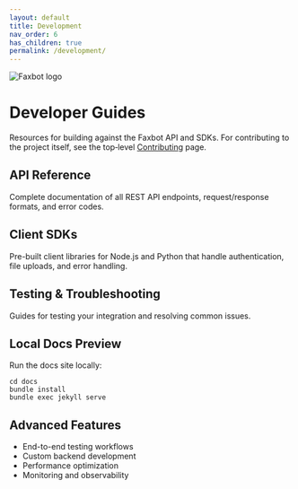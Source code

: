 ```yaml
---
layout: default
title: Development
nav_order: 6
has_children: true
permalink: /development/
---
```


<div class="home-hero">
  <img src="{{ site.baseurl }}/docs/assets/images/faxbot_full_logo.png" alt="Faxbot logo" />
</div>

# Developer Guides

Resources for building against the Faxbot API and SDKs. For contributing to the project itself, see the top‑level [Contributing](/Faxbot/contributing/) page.

## API Reference

Complete documentation of all REST API endpoints, request/response formats, and error codes.

## Client SDKs

Pre-built client libraries for Node.js and Python that handle authentication, file uploads, and error handling.

## Testing & Troubleshooting

Guides for testing your integration and resolving common issues.

## Local Docs Preview

Run the docs site locally:

```
cd docs
bundle install
bundle exec jekyll serve
```

## Advanced Features

- End-to-end testing workflows
- Custom backend development
- Performance optimization
- Monitoring and observability
